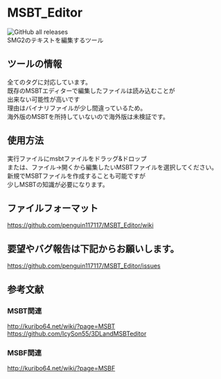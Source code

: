 # MSBT_Editor
<img alt="GitHub all releases" src="https://img.shields.io/github/downloads/penguin117117/MSBT_Editor/total"><br>
SMG2のテキストを編集するツール

## ツールの情報
全てのタグに対応しています。</br>
既存のMSBTエディターで編集したファイルは読み込むことが</br>
出来ない可能性が高いです</br>
理由はバイナリファイルが少し間違っているため。</br>
海外版のMSBTを所持していないので海外版は未検証です。
## 使用方法
実行ファイルにmsbtファイルをドラッグ&ドロップ</br>
または、ファイル→開くから編集したいMSBTファイルを選択してください。</br>
新規でMSBTファイルを作成することも可能ですが</br>
少しMSBTの知識が必要になります。
## ファイルフォーマット
https://github.com/penguin117117/MSBT_Editor/wiki

## 要望やバグ報告は下記からお願いします。
https://github.com/penguin117117/MSBT_Editor/issues

## 参考文献
### MSBT関連
http://kuribo64.net/wiki/?page=MSBT</br>
https://github.com/IcySon55/3DLandMSBTeditor
### MSBF関連
http://kuribo64.net/wiki/?page=MSBF
